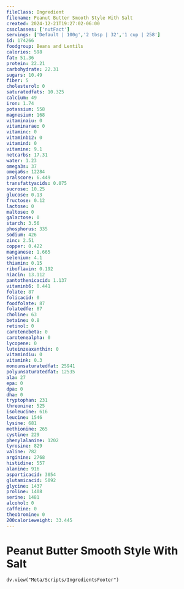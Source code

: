 ```yaml
---
fileClass: Ingredient
filename: Peanut Butter Smooth Style With Salt
created: 2024-12-21T19:27:02-06:00
cssclasses: ['nutFact']
servings: ['Default | 100g','2 tbsp | 32','1 cup | 258']
id: 174266
foodgroup: Beans and Lentils
calories: 598
fat: 51.36
protein: 22.21
carbohydrate: 22.31
sugars: 10.49
fiber: 5
cholesterol: 0
saturatedfats: 10.325
calcium: 49
iron: 1.74
potassium: 558
magnesium: 168
vitaminaiu: 0
vitaminarae: 0
vitaminc: 0
vitaminb12: 0
vitamind: 0
vitamine: 9.1
netcarbs: 17.31
water: 1.23
omega3s: 37
omega6s: 12284
pralscore: 6.449
transfattyacids: 0.075
sucrose: 10.25
glucose: 0.13
fructose: 0.12
lactose: 0
maltose: 0
galactose: 0
starch: 3.56
phosphorus: 335
sodium: 426
zinc: 2.51
copper: 0.422
manganese: 1.665
selenium: 4.1
thiamin: 0.15
riboflavin: 0.192
niacin: 13.112
pantothenicacid: 1.137
vitaminb6: 0.441
folate: 87
folicacid: 0
foodfolate: 87
folatedfe: 87
choline: 63
betaine: 0.8
retinol: 0
carotenebeta: 0
carotenealpha: 0
lycopene: 0
luteinzeaxanthin: 0
vitamindiu: 0
vitamink: 0.3
monounsaturatedfat: 25941
polyunsaturatedfat: 12535
ala: 27
epa: 0
dpa: 0
dha: 0
tryptophan: 231
threonine: 525
isoleucine: 616
leucine: 1546
lysine: 681
methionine: 265
cystine: 229
phenylalanine: 1202
tyrosine: 829
valine: 782
arginine: 2768
histidine: 557
alanine: 916
asparticacid: 3054
glutamicacid: 5092
glycine: 1437
proline: 1408
serine: 1481
alcohol: 0
caffeine: 0
theobromine: 0
200calorieweight: 33.445
---
```


# Peanut Butter Smooth Style With Salt

```dataviewjs
dv.view("Meta/Scripts/IngredientsFooter")
```